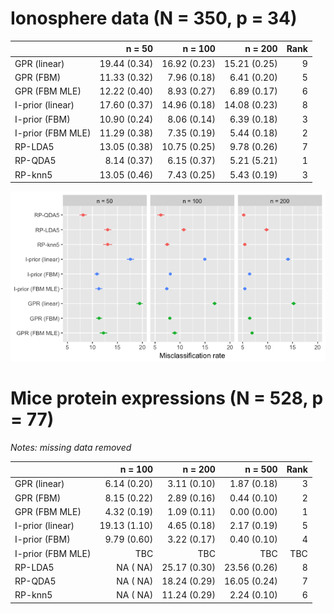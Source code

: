 # Ionosphere data (N = 350, p = 34)

|                  |       n = 50|      n = 100|      n = 200| Rank|
|:-----------------|------------:|------------:|------------:|----:|
|GPR (linear)      | 19.44 (0.34)| 16.92 (0.23)| 15.21 (0.25)|    9|
|GPR (FBM)         | 11.33 (0.32)|  7.96 (0.18)|  6.41 (0.20)|    5|
|GPR (FBM MLE)     | 12.22 (0.40)|  8.93 (0.27)|  6.89 (0.17)|    6|
|I-prior (linear)  | 17.60 (0.37)| 14.96 (0.18)| 14.08 (0.23)|    8|
|I-prior (FBM)     | 10.90 (0.24)|  8.06 (0.14)|  6.39 (0.18)|    3|
|I-prior (FBM MLE) | 11.29 (0.38)|  7.35 (0.19)|  5.44 (0.18)|    2|
|RP-LDA5           | 13.05 (0.38)| 10.75 (0.25)|  9.78 (0.26)|    7|
|RP-QDA5           |  8.14 (0.37)|  6.15 (0.37)|  5.21 (5.21)|    1|
|RP-knn5           | 13.05 (0.46)|  7.43 (0.25)|  5.43 (0.19)|    3|

![](figure/ionosphere.png)

# Mice protein expressions (N = 528, p = 77)

*Notes: missing data removed*

|                 |      n = 100|      n = 200|      n = 500| Rank|
|:----------------|------------:|------------:|------------:|----:|
|GPR (linear)     |  6.14 (0.20)|  3.11 (0.10)|  1.87 (0.18)|    3|
|GPR (FBM)        |  8.15 (0.22)|  2.89 (0.16)|  0.44 (0.10)|    2|
|GPR (FBM MLE)    |  4.32 (0.19)|  1.09 (0.11)|  0.00 (0.00)|    1|
|I-prior (linear) | 19.13 (1.10)|  4.65 (0.18)|  2.17 (0.19)|    5|
|I-prior (FBM)    |  9.79 (0.60)|  3.22 (0.17)|  0.40 (0.10)|    4|
|I-prior (FBM MLE)| TBC |  TBC|  TBC|    TBC|
|RP-LDA5          |    NA (  NA)| 25.17 (0.30)| 23.56 (0.26)|    8|
|RP-QDA5          |    NA (  NA)| 18.24 (0.29)| 16.05 (0.24)|    7|
|RP-knn5          |    NA (  NA)| 11.24 (0.29)|  2.24 (0.10)|    6|
